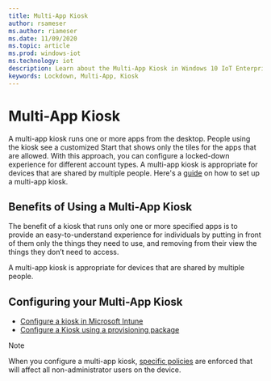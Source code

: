 ```yaml
---
title: Multi-App Kiosk
author: rsameser
ms.author: riameser
ms.date: 11/09/2020
ms.topic: article
ms.prod: windows-iot
ms.technology: iot
description: Learn about the Multi-App Kiosk in Windows 10 IoT Enterprise.
keywords: Lockdown, Multi-App, Kiosk
---
```


# Multi-App Kiosk
A multi-app kiosk runs one or more apps from the desktop. People using the kiosk see a customized Start that shows only the tiles for the apps that are allowed. With this approach, you can configure a locked-down experience for different account types. A multi-app kiosk is appropriate for devices that are shared by multiple people. Here's a [guide](https://docs.microsoft.com/windows/configuration/lock-down-windows-10-to-specific-apps) on how to set up a multi-app kiosk.

## Benefits of Using a Multi-App Kiosk
The benefit of a kiosk that runs only one or more specified apps is to provide an easy-to-understand experience for individuals by putting in front of them only the things they need to use, and removing from their view the things they don’t need to access.

A multi-app kiosk is appropriate for devices that are shared by multiple people.

## Configuring your Multi-App Kiosk
* [Configure a kiosk in Microsoft Intune](https://docs.microsoft.com/windows/configuration/lock-down-windows-10-to-specific-apps#configure-a-kiosk-in-microsoft-intune)
* [Configure a Kiosk using a provisioning package](https://docs.microsoft.com/windows/configuration/lock-down-windows-10-to-specific-apps#configure-a-kiosk-using-a-provisioning-package)


> [!NOTE]
> When you configure a multi-app kiosk, [specific policies](https://docs.microsoft.com/windows/configuration/kiosk-policies) are enforced that will affect all non-administrator users on the device.
